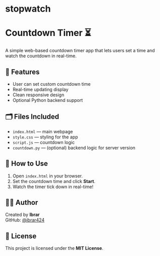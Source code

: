 # stopwatch
# Countdown Timer ⏳

A simple web-based countdown timer app that lets users set a time and watch the countdown in real-time.

## 🧠 Features
- User can set custom countdown time
- Real-time updating display
- Clean responsive design
- Optional Python backend support

## 🗂 Files Included
- `index.html` — main webpage  
- `style.css` — styling for the app  
- `script.js` — countdown logic  
- `countdown.py` — (optional) backend logic for server version

## 🚀 How to Use
1. Open `index.html` in your browser.
2. Set the countdown time and click **Start**.
3. Watch the timer tick down in real-time!

## 🧑‍💻 Author
Created by **Ibrar**  
GitHub: [@ibrar424](https://github.com/ibrar424)

## 📜 License
This project is licensed under the **MIT License**.
